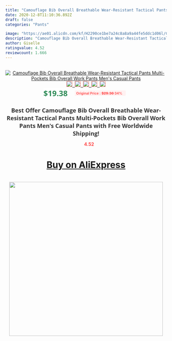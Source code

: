 ```yaml
---
title: "Camouflage Bib Overall Breathable Wear-Resistant Tactical Pants Multi-Pockets Bib Overall Work Pants Men's Casual Pants"
date: 2020-12-8T11:10:36.892Z
draft: false
categories: "Pants"

image: "https://ae01.alicdn.com/kf/H2290ce1be7a24c8a8a9a44fe5ddc1d06l/Camouflage-Bib-Overall-Breathable-Wear-Resistant-Tactical-Pants-Multi-Pockets-Bib-Overall-Work-Pants-Men-s.jpg"
description: "Camouflage Bib Overall Breathable Wear-Resistant Tactical Pants Multi-Pockets Bib Overall Work Pants Men's Casual Pants"
author: Giselle
ratingvalue: 4.52
reviewcount: 1.666
---
```

<br>
<div style="text-align: center;">
<a href="https://s.click.aliexpress.com/e/_9u2UNf" target="_blank" rel="nofollow noopener noreferrer"><img alt="Camouflage Bib Overall Breathable Wear-Resistant Tactical Pants Multi-Pockets Bib Overall Work Pants Men's Casual Pants" class="magnifier-image" src="https://ae01.alicdn.com/kf/H2290ce1be7a24c8a8a9a44fe5ddc1d06l/Camouflage-Bib-Overall-Breathable-Wear-Resistant-Tactical-Pants-Multi-Pockets-Bib-Overall-Work-Pants-Men-s.jpg_640x640.jpg">
<br>
<img style="border:1px solid salmon" src="https://ae01.alicdn.com/kf/H2290ce1be7a24c8a8a9a44fe5ddc1d06l/Camouflage-Bib-Overall-Breathable-Wear-Resistant-Tactical-Pants-Multi-Pockets-Bib-Overall-Work-Pants-Men-s.jpg_120x120.jpg">&nbsp;&nbsp;<img style="border:1px solid salmon" src="https://ae01.alicdn.com/kf/H624a4683f936456ca74da583d0b3a7eaw/Camouflage-Bib-Overall-Breathable-Wear-Resistant-Tactical-Pants-Multi-Pockets-Bib-Overall-Work-Pants-Men-s.jpg_120x120.jpg">&nbsp;&nbsp;<img style="border:1px solid salmon" src="https://ae01.alicdn.com/kf/H571960d65b9e427fa52568a6b61d6406I/Camouflage-Bib-Overall-Breathable-Wear-Resistant-Tactical-Pants-Multi-Pockets-Bib-Overall-Work-Pants-Men-s.jpg_120x120.jpg">&nbsp;&nbsp;<img style="border:1px solid salmon" src="https://ae01.alicdn.com/kf/H122a007f07fb40b8935ae660ec8b2b7cQ/Camouflage-Bib-Overall-Breathable-Wear-Resistant-Tactical-Pants-Multi-Pockets-Bib-Overall-Work-Pants-Men-s.jpg_120x120.jpg">&nbsp;&nbsp;<img style="border:1px solid salmon" src="https://ae01.alicdn.com/kf/H47e3de381e264bc280b34ede698afedeB/Camouflage-Bib-Overall-Breathable-Wear-Resistant-Tactical-Pants-Multi-Pockets-Bib-Overall-Work-Pants-Men-s.jpg_120x120.jpg"></a></div><br0>
<div style="text-align: center;"><span style="background-color: white; border: 0px; box-sizing: border-box; color: seagreen; display: inline-block; font-family: &quot;open sans&quot; , &quot;arial&quot; , &quot;helvetica&quot; , sans-serif , &quot;heiti&quot;; font-size: 24px; font-stretch: inherit; font-weight: 700; line-height: inherit; margin: 0px 10px 0px 0px; padding: 0px; vertical-align: middle;">$19.38 </span>
<span style="background: rgb(255 , 241 , 241); border-radius: 3px; border: 0px; box-sizing: border-box; color: #ff4747; display: inline-block; font-family: inherit; font-size: 12px; font-stretch: inherit; font-style: inherit; font-variant: inherit; font-weight: 600; line-height: inherit; margin: 0px; padding: 2px 5px; transform: scale(0.9); vertical-align: middle;">Original Price : <b style="text-decoration: line-through;">$29.36 </b> 34%&nbsp;&nbsp;</span></div>
<h1 style="color: #333333; display: inline-block; font-family: &quot;open sans&quot; , &quot;arial&quot; , &quot;helvetica&quot; , sans-serif , &quot;heiti&quot;; font-size: 18px; font-stretch: inherit; font-weight: 700; text-align: center;">Best Offer Camouflage Bib Overall Breathable Wear-Resistant Tactical Pants Multi-Pockets Bib Overall Work Pants Men's Casual Pants with Free Worldwide Shipping!</h1>
<div style="color: #ff4747; text-align: center;">
<img src="https://4.bp.blogspot.com/-M0ZcTcb-5uY/XleCXlxnR4I/AAAAAAAAAEc/OrjgMkXV1oMQFaCRZj5HQwOCBcu3w1FegCPcBGAYYCw/s1600/star.png" style="height: 15px;">&nbsp;<b>4.52</b></div>
<div class="button_cont" align="center"><a class="buynow_a" href="https://s.click.aliexpress.com/e/_9u2UNf" target="_blank" rel="nofollow noopener noreferrer"><H1>Buy on AliExpress</H1></a></div><br>
<div class="separator" style="clear: both; text-align: center;">
<img src="https://lh3.googleusercontent.com/-pTy5HemUv9M/XlePHvY0dAI/AAAAAAAAAE4/0nX5iRUoIWY8eMW9Dpxeirr157OZliDIgCLcBGAsYHQ/s1600/badge.gif" width="480">
</div>
